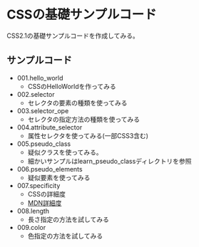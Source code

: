 # CSSの基礎サンプルコード

CSS2.1の基礎サンプルコードを作成してみる。  

## サンプルコード

* 001.hello_world
    + CSSのHelloWorldを作ってみる
* 002.selector
    + セレクタの要素の種類を使ってみる
* 003.selector_ope
    + セレクタの指定方法の種類を使ってみる
* 004.attribute_selector
    + 属性セレクタを使ってみる(一部CSS3含む)
* 005.pseudo_class
    + 疑似クラスを使ってみる。
    + 細かいサンプルはlearn_pseudo_classディレクトリを参照
* 006.pseudo_elements
    + 疑似要素を使ってみる
* 007.specificity
    + CSSの詳細度
    + [MDN詳細度](https://developer.mozilla.org/ja/docs/Web/CSS/Specificity)
* 008.length
    + 長さ指定の方法を試してみる
* 009.color
    + 色指定の方法を試してみる

